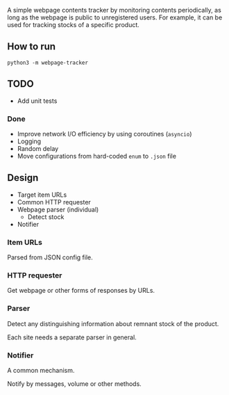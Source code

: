 A simple webpage contents tracker by monitoring contents periodically, as long as the webpage is public to unregistered users. For example, it can be used for tracking stocks of a specific product.

## How to run

`python3 -m webpage-tracker`

## TODO

- Add unit tests

### Done

- Improve network I/O efficiency by using coroutines (`asyncio`)
- Logging
- Random delay
- Move configurations from hard-coded `enum` to `.json` file

## Design

- Target item URLs
- Common HTTP requester
- Webpage parser (individual)
  - Detect stock
- Notifier

### Item URLs

Parsed from JSON config file.

### HTTP requester

Get webpage or other forms of responses by URLs.

### Parser

Detect any distinguishing information about remnant stock of the product.

Each site needs a separate parser in general.

### Notifier

A common mechanism.

Notify by messages, volume or other methods.